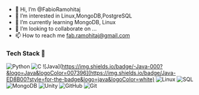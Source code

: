 - 👋 Hi, I’m @FabioRamohitaj
- 👀 I’m interested in Linux,MongoDB,PostgreSQL
- 🌱 I’m currently learning MongoDB, Linux
- 💞️ I’m looking to collaborate on ...
- 📫 How to reach me fab.ramohitaj@gmail.com

<!---
FabioRamohitaj/FabioRamohitaj is a ✨ special ✨ repository because its `README.md` (this file) appears on your GitHub profile.
You can click the Preview link to take a look at your changes.
--->


### Tech Stack :rocket:

![Python](https://img.shields.io/badge/-Python-000?&logo=Python)
![C](https://img.shields.io/badge/-C-000?&logo=C)
![Java](https://img.shields.io/badge/-Java-000?&logo=Java&logoColor=007396](https://img.shields.io/badge/Java-ED8B00?style=for-the-badge&logo=java&logoColor=white)
![Linux](https://img.shields.io/badge/-Linux-000?&logo=Linux)
![SQL](https://img.shields.io/badge/-SQL-000?&logo=MySQL)
![MongoDB](https://img.shields.io/badge/MongoDB-4EA94B?style=for-the-badge&logo=mongodb&logoColor=white)
![Unity](https://img.shields.io/badge/Unity-100000?style=for-the-badge&logo=unity&logoColor=white)
![GitHub](https://img.shields.io/badge/GitHub-100000?style=for-the-badge&logo=github&logoColor=white)
![Git](https://img.shields.io/badge/GIT-E44C30?style=for-the-badge&logo=git&logoColor=white)


